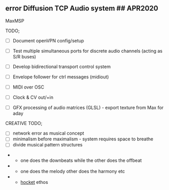 ## error Diffusion TCP Audio system ## APR2020

MaxMSP 

TODO;
- [ ] Document openVPN config/setup
- [ ] Test multiple simultaneous ports for discrete audio channels (acting as S/R buses)
- [ ] Develop bidirectional transport control system
- [ ] Envelope follower for ctrl messages (midiout)
- [ ] MIDI over OSC
- [ ] Clock & CV out/+in
- [ ] GFX processing of audio matrices (GLSL) - export texture from Max for aday


CREATIVE TODO;
- [ ] network error as musical concept
- [ ] minimalism before maximalism - system requires space to breathe
- [ ] divide musical pattern structures
- * one does the downbeats while the other does the offbeat
- * one does the melody other does the harmony etc
- * [hocket](http://www.youtube.com/watch?v=rfco2jnGtn4) ethos
